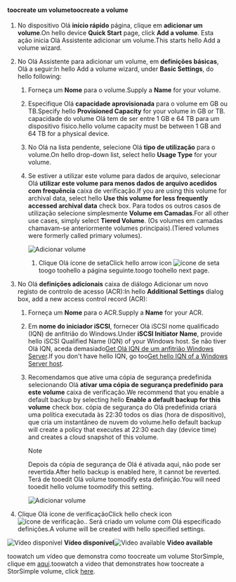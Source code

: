 <!--author=SharS last changed: 02/04/2016-->

#### <a name="toocreate-a-volume"></a><span data-ttu-id="492f9-101">toocreate um volume</span><span class="sxs-lookup"><span data-stu-id="492f9-101">toocreate a volume</span></span>
1. <span data-ttu-id="492f9-102">No dispositivo Olá **início rápido** página, clique em **adicionar um volume**.</span><span class="sxs-lookup"><span data-stu-id="492f9-102">On hello device **Quick Start** page, click **Add a volume**.</span></span> <span data-ttu-id="492f9-103">Esta ação inicia Olá Assistente adicionar um volume.</span><span class="sxs-lookup"><span data-stu-id="492f9-103">This starts hello Add a volume wizard.</span></span>
2. <span data-ttu-id="492f9-104">No Olá Assistente para adicionar um volume, em **definições básicas**, Olá a seguir:</span><span class="sxs-lookup"><span data-stu-id="492f9-104">In hello Add a volume wizard, under **Basic Settings**, do hello following:</span></span>
   
   1. <span data-ttu-id="492f9-105">Forneça um **Nome** para o volume.</span><span class="sxs-lookup"><span data-stu-id="492f9-105">Supply a **Name** for your volume.</span></span>
   2. <span data-ttu-id="492f9-106">Especifique Olá **capacidade aprovisionada** para o volume em GB ou TB.</span><span class="sxs-lookup"><span data-stu-id="492f9-106">Specify hello **Provisioned Capacity** for your volume in GB or TB.</span></span> <span data-ttu-id="492f9-107">capacidade do volume Olá tem de ser entre 1 GB e 64 TB para um dispositivo físico.</span><span class="sxs-lookup"><span data-stu-id="492f9-107">hello volume capacity must be between 1 GB and 64 TB for a physical device.</span></span>
   3. <span data-ttu-id="492f9-108">No Olá na lista pendente, selecione Olá **tipo de utilização** para o volume.</span><span class="sxs-lookup"><span data-stu-id="492f9-108">On hello drop-down list, select hello **Usage Type** for your volume.</span></span> 
   4. <span data-ttu-id="492f9-109">Se estiver a utilizar este volume para dados de arquivo, selecionar Olá **utilizar este volume para menos dados de arquivo acedidos com frequência** caixa de verificação.</span><span class="sxs-lookup"><span data-stu-id="492f9-109">If you are using this volume for archival data, select hello **Use this volume for less frequently accessed archival data** check box.</span></span> <span data-ttu-id="492f9-110">Para todos os outros casos de utilização selecione simplesmente **Volume em Camadas**.</span><span class="sxs-lookup"><span data-stu-id="492f9-110">For all other use cases, simply select **Tiered Volume**.</span></span> <span data-ttu-id="492f9-111">(Os volumes em camadas chamavam-se anteriormente volumes principais).</span><span class="sxs-lookup"><span data-stu-id="492f9-111">(Tiered volumes were formerly called primary volumes).</span></span>
      
        ![Adicionar volume](./media/storsimple-create-volume/ScreenshotUpdate1VolumeFlow.png)
      
      1. <span data-ttu-id="492f9-113">Clique Olá ícone de seta</span><span class="sxs-lookup"><span data-stu-id="492f9-113">Click hello arrow icon</span></span> ![ícone de seta](./media/storsimple-create-volume/HCS_ArrowIcon-include.png) <span data-ttu-id="492f9-115">toogo toohello a página seguinte.</span><span class="sxs-lookup"><span data-stu-id="492f9-115">toogo toohello next page.</span></span>
3. <span data-ttu-id="492f9-116">No Olá **definições adicionais** caixa de diálogo Adicionar um novo registo de controlo de acesso (ACR):</span><span class="sxs-lookup"><span data-stu-id="492f9-116">In hello **Additional Settings** dialog box, add a new access control record (ACR):</span></span>
   
   1. <span data-ttu-id="492f9-117">Forneça um **Nome** para o ACR.</span><span class="sxs-lookup"><span data-stu-id="492f9-117">Supply a **Name** for your ACR.</span></span>
   2. <span data-ttu-id="492f9-118">Em **nome do iniciador iSCSI**, fornecer Olá iSCSI nome qualificado (IQN) de anfitrião do Windows.</span><span class="sxs-lookup"><span data-stu-id="492f9-118">Under **iSCSI Initiator Name**, provide hello iSCSI Qualified Name (IQN) of your Windows host.</span></span> <span data-ttu-id="492f9-119">Se não tiver Olá IQN, aceda demasiado[Get Olá IQN de um anfitrião Windows Server](#get-the-iqn-of-a-windows-server-host).</span><span class="sxs-lookup"><span data-stu-id="492f9-119">If you don't have hello IQN, go too[Get hello IQN of a Windows Server host](#get-the-iqn-of-a-windows-server-host).</span></span>
   3. <span data-ttu-id="492f9-120">Recomendamos que ative uma cópia de segurança predefinida selecionando Olá **ativar uma cópia de segurança predefinido para este volume** caixa de verificação.</span><span class="sxs-lookup"><span data-stu-id="492f9-120">We recommend that you enable a default backup by selecting hello **Enable a default backup for this volume** check box.</span></span> <span data-ttu-id="492f9-121">cópia de segurança do Olá predefinida criará uma política executada às 22:30 todos os dias (hora de dispositivo), que cria um instantâneo de nuvem do volume.</span><span class="sxs-lookup"><span data-stu-id="492f9-121">hello default backup will create a policy that executes at 22:30 each day (device time) and creates a cloud snapshot of this volume.</span></span>
      
      > [!NOTE]
      > <span data-ttu-id="492f9-122">Depois da cópia de segurança de Olá é ativada aqui, não pode ser revertida.</span><span class="sxs-lookup"><span data-stu-id="492f9-122">After hello backup is enabled here, it cannot be reverted.</span></span> <span data-ttu-id="492f9-123">Terá de tooedit Olá volume toomodify esta definição.</span><span class="sxs-lookup"><span data-stu-id="492f9-123">You will need tooedit hello volume toomodify this setting.</span></span>
      > 
      > 
      
        ![Adicionar volume](./media/storsimple-create-volume/AddVolume2-include.png)
4. <span data-ttu-id="492f9-125">Clique Olá ícone de verificação</span><span class="sxs-lookup"><span data-stu-id="492f9-125">Click hello check icon</span></span> ![ícone de verificação](./media/storsimple-create-volume/HCS_CheckIcon-include.png)<span data-ttu-id="492f9-127">.</span><span class="sxs-lookup"><span data-stu-id="492f9-127">.</span></span> <span data-ttu-id="492f9-128">Será criado um volume com Olá especificado definições.</span><span class="sxs-lookup"><span data-stu-id="492f9-128">A volume will be created with hello specified settings.</span></span>

<span data-ttu-id="492f9-129">![Vídeo disponível](./media/storsimple-create-volume/Video_icon.png) **Vídeo disponível**</span><span class="sxs-lookup"><span data-stu-id="492f9-129">![Video available](./media/storsimple-create-volume/Video_icon.png) **Video available**</span></span>

<span data-ttu-id="492f9-130">toowatch um vídeo que demonstra como toocreate um volume StorSimple, clique em [aqui](https://azure.microsoft.com/documentation/videos/create-a-storsimple-volume/).</span><span class="sxs-lookup"><span data-stu-id="492f9-130">toowatch a video that demonstrates how toocreate a StorSimple volume, click [here](https://azure.microsoft.com/documentation/videos/create-a-storsimple-volume/).</span></span>

